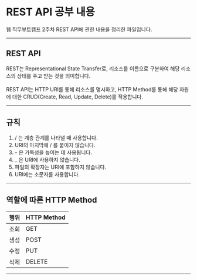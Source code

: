 # REST API 공부 내용

웹 직무부트캠프 2주차 REST API에 관한 내용을 정리한 파일입니다.

---

## REST API
REST는 Representational State Transfer로, 리소스를 이름으로 구분하여 해당 리소스의 상태를 주고 받는 것을 의미합니다.
<br>
<br>
REST API는 HTTP URI를 통해 리소스를 명시하고, HTTP Method를 통해 해당 자원에 대한 CRUD(Create, Read, Update, Delete)를 적용합니다.

---

## 규칙
1. / 는 계층 관계를 나타낼 때 사용합니다.
2. URI의 마지막에 / 를 붙이지 않습니다.
3. \- 은 가독성을 높이는 데 사용됩니다.
4. _ 은 URI에 사용하지 않습니다.
5. 파일의 확장자는 URI에 포함하지 않습니다.
6. URI에는 소문자를 사용합니다.

---

## 역할에 따른 HTTP Method
|행위|HTTP Method|
|--|--|
|조회|GET|
|생성|POST|
|수정|PUT|
|삭제|DELETE|

--- 

